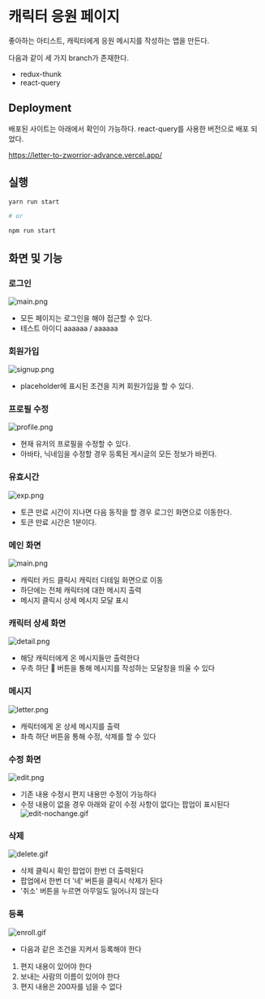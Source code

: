 # 캐릭터 응원 페이지
좋아하는 아티스트, 캐릭터에게 응원 메시지를 작성하는 앱을 만든다.

다음과 같이 세 가지 branch가 존재한다.
- redux-thunk
- react-query

## Deployment
배포된 사이트는 아래에서 확인이 가능하다. react-query를 사용한 버전으로 배포 되었다.

https://letter-to-zworrior-advance.vercel.app/



## 실행
```bash
yarn run start

# or

npm run start
```

## 화면 및 기능
### 로그인
![main.png](public%2Fhelp%2Flogin.png)
- 모든 페이지는 로그인을 해야 접근할 수 있다.
- 테스트 아이디 aaaaaa / aaaaaa

### 회원가입
![signup.png](public%2Fhelp%2Fsignup.png)
- placeholder에 표시된 조건을 지켜 회원가입을 할 수 있다.

### 프로필 수정
![profile.png](public%2Fhelp%2Fprofile.png)
- 현재 유저의 프로필을 수정할 수 있다.
- 아바타, 닉네임을 수정할 경우 등록된 게시글의 모든 정보가 바뀐다.

### 유효시간
![exp.png](public%2Fhelp%2Fexp.png)
- 토큰 만료 시간이 지나면 다음 동작을 할 경우 로그인 화면으로 이동한다.
- 토큰 만료 시간은 1분이다.

### 메인 화면
![main.png](public%2Fhelp%2Fmain.png)

- 캐릭터 카드 클릭시 캐릭터 디테일 화면으로 이동
- 하단에는 전체 캐릭터에 대한 메시지 출력
- 메시지 클릭시 상세 메시지 모달 표시

### 캐릭터 상세 화면
![detail.png](public%2Fhelp%2Fdetail.png)

- 해당 캐릭터에게 온 메시지들만 출력한다
- 우측 하단 📝 버튼을 통해 메시지를 작성하는 모달창을 띄울 수 있다

### 메시지
![letter.png](public%2Fhelp%2Fletter.png)
- 캐릭터에게 온 상세 메시지를 출력
- 좌측 하단 버튼을 통해 수정, 삭제를 할 수 있다

### 수정 화면
![edit.png](public%2Fhelp%2Fedit.png)
- 기존 내용 수정시 편지 내용만 수정이 가능하다
- 수정 내용이 없을 경우 아래와 같이 수정 사항이 없다는 팝업이 표시된다
![edit-nochange.gif](public%2Fhelp%2Fedit-nochange.gif)

### 삭제
![delete.gif](public%2Fhelp%2Fdelete.gif)
- 삭제 클릭시 확인 팝업이 한번 더 출력된다
- 팝업에서 한번 더 '네' 버튼을 클릭시 삭제가 된다
- '취소' 버튼을 누르면 아무일도 일어나지 않는다


### 등록
![enroll.gif](public%2Fhelp%2Fenroll.gif)
- 다음과 같은 조건을 지켜서 등록해야 한다
1. 편지 내용이 있어야 한다
2. 보내는 사람의 이름이 있어야 한다
3. 편지 내용은 200자를 넘을 수 없다

